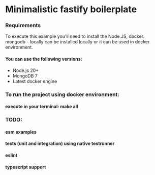 # Minimalistic fastify boilerplate

### Requirements

To execute this example you'll need to install the Node.JS, docker. mongodb - locally can be installed locally or it can be used in docker environment.

#### You can use the following versions:

- Node.js 20+
- MongoDB 7
- Latest docker engine

### To run the project using docker environment:

#### execute in your terminal: make all

### TODO:

#### esm examples

#### tests (unit and integration) using native testrunner

#### eslint

#### typescript support
